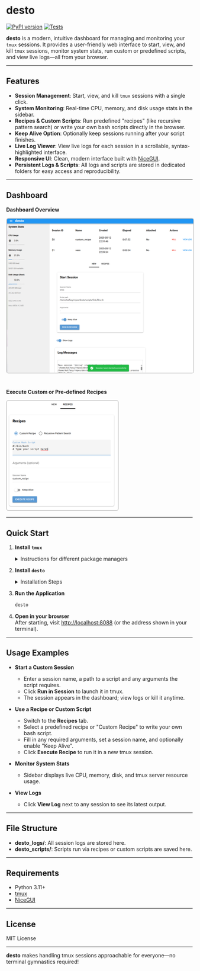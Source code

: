 # desto

[![PyPI version](https://badge.fury.io/py/desto.svg)](https://badge.fury.io/py/desto) [![Tests](https://github.com/kalfasyan/desto/actions/workflows/ci.yml/badge.svg)](https://github.com/kalfasyan/desto/actions/workflows/ci.yml)


**desto** is a modern, intuitive dashboard for managing and monitoring your `tmux` sessions. It provides a user-friendly web interface to start, view, and kill `tmux` sessions, monitor system stats, run custom or predefined scripts, and view live logs—all from your browser.

---

## Features

- **Session Management**: Start, view, and kill `tmux` sessions with a single click.
- **System Monitoring**: Real-time CPU, memory, and disk usage stats in the sidebar.
- **Recipes & Custom Scripts**: Run predefined "recipes" (like recursive pattern search) or write your own bash scripts directly in the browser.
- **Keep Alive Option**: Optionally keep sessions running after your script finishes.
- **Live Log Viewer**: View live logs for each session in a scrollable, syntax-highlighted interface.
- **Responsive UI**: Clean, modern interface built with [NiceGUI](https://nicegui.io/).
- **Persistent Logs & Scripts**: All logs and scripts are stored in dedicated folders for easy access and reproducibility.

---
## Dashboard


<div align="left">

**Dashboard Overview**

<img src="images/dashboard.png" alt="Dashboard Screenshot" title="Desto Dashboard" width="700" style="border:2px solid #ccc; border-radius:6px; margin-bottom:24px;"/>


**Execute Custom or Pre-defined Recipes**

<img src="images/custom_recipe.png" alt="Custom Recipe" title="Custom Recipe" width="300" style="border:2px solid #ccc; border-radius:6px;"/>

</div>

---

## Quick Start

1. **Install `tmux`**  
   <details>
   <summary>Instructions for different package managers</summary>

   - **Debian/Ubuntu**  
     ```bash
     sudo apt install tmux
     ```
   - **Almalinux/Fedora**  
     ```bash
     sudo dnf install tmux
     ```
   - **Arch Linux**  
     ```bash
     sudo pacman -S tmux
     ```
   </details>

2. **Install `desto`**  
   <details>
   <summary>Installation Steps</summary>

   - With [uv](https://github.com/astral-sh/uv):
     ```bash
     uv add desto
     ```
   - With pip:
     ```bash
     pip install desto
     # or
     uv pip install desto
     ```
   </details>

3. **Run the Application**  
   ```bash
   desto
   ```

4. **Open in your browser**  
   After starting, visit [http://localhost:8088](http://localhost:8088) (or the address shown in your terminal).

---

## Usage Examples

- **Start a Custom Session**  
  - Enter a session name, a path to a script and any arguments the script requires.
  - Click **Run in Session** to launch it in tmux.
  - The session appears in the dashboard; view logs or kill it anytime.

- **Use a Recipe or Custom Script**  
  - Switch to the **Recipes** tab.
  - Select a predefined recipe or "Custom Recipe" to write your own bash script.
  - Fill in any required arguments, set a session name, and optionally enable "Keep Alive".
  - Click **Execute Recipe** to run it in a new tmux session.

- **Monitor System Stats**  
  - Sidebar displays live CPU, memory, disk, and tmux server resource usage.

- **View Logs**  
  - Click **View Log** next to any session to see its latest output.

---

## File Structure

- **desto_logs/**: All session logs are stored here.
- **desto_scripts/**: Scripts run via recipes or custom scripts are saved here.

---

## Requirements

- Python 3.11+
- [tmux](https://github.com/tmux/tmux)
- [NiceGUI](https://nicegui.io/)

---

## License

MIT License

---

**desto** makes handling tmux sessions approachable for everyone—no terminal gymnastics required!

